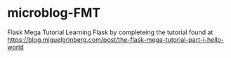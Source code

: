 # microblog-FMT
Flask Mega Tutorial
Learning Flask by completeing the tutorial found at https://blog.miguelgrinberg.com/post/the-flask-mega-tutorial-part-i-hello-world

